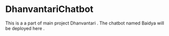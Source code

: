 # DhanvantariChatbot
This is a a part of main project Dhanvantari . The chatbot named Baidya will be deployed here .
